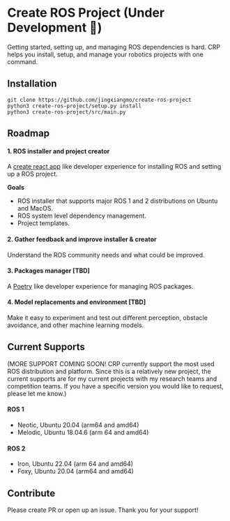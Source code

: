 # Create ROS Project (Under Development 🔨)

Getting started, setting up, and managing ROS dependencies is hard. CRP helps you install, setup, and manage your robotics projects with one command.

## Installation
```
git clone https://github.com/jingxiangmo/create-ros-project
python3 create-ros-project/setup.py install
python3 create-ros-project/src/main.py
```

## Roadmap
#### 1. ROS installer and project creator 

  A [create react app](https://create-react-app.dev) like developer experience for installing ROS and setting up a ROS project. 
  
  **Goals**
  - ROS installer that supports major ROS 1 and 2 distributions on Ubuntu and MacOS.
  - ROS system level dependency management.
  - Project templates.

#### 2. Gather feedback and improve installer & creator

Understand the ROS community needs and what could be improved.

#### 3. Packages manager [TBD]

A [Poetry](https://python-poetry.org) like developer experience for managing ROS packages.

#### 4. Model replacements and environment [TBD]

Make it easy to experiment and test out different perception, obstacle avoidance, and other machine learning models.


## Current Supports
(MORE SUPPORT COMING SOON! CRP currently support the most used ROS distribution and platform. Since this is a relatively new project, the current supports are for my current projects with my research teams and competition teams. If you have a specific version you would like to request, please let me know.)
#### ROS 1
- Neotic, Ubuntu 20.04 (arm64 and amd64)
- Melodic, Ubuntu 18.04.6 (arm 64 and amd64)

#### ROS 2
- Iron, Ubuntu 22.04 (arm 64 and amd64)
- Foxy, Ubuntu 20.04 (arm64 and amd64)


## Contribute
Please create PR or open up an issue. Thank you for your support!
